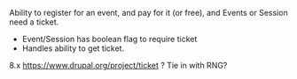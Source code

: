 Ability to register for an event, and pay for it (or free), and Events or Session need a ticket.
* Event/Session has boolean flag to require ticket
* Handles ability to get ticket.


8.x https://www.drupal.org/project/ticket ? Tie in with RNG?